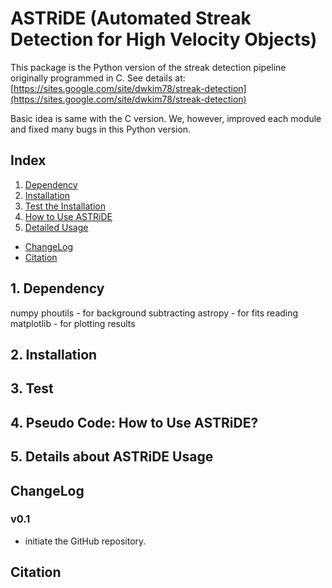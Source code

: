 # ASTRiDE (Automated Streak Detection for High Velocity Objects)

This package is the Python version of the streak detection pipeline
originally programmed in C. See details at:
[https://sites.google.com/site/dwkim78/streak-detection](https://sites.google.com/site/dwkim78/streak-detection)

Basic idea is same with the C version. We, however, improved each module
and fixed many bugs in this Python version.


## Index
1. [Dependency](#1-dependency)
2. [Installation](#2-installation)
3. [Test the Installation](#3-test)
4. [How to Use ASTRiDE](#4-pseudo-code-how-to-use-astride)
5. [Detailed Usage](#5-details-about-astride-usage)

- [ChangeLog](#changelog)
- [Citation](#citation)

## 1. Dependency

numpy
phoutils - for background subtracting
astropy - for fits reading
matplotlib - for plotting results

## 2. Installation

## 3. Test

## 4. Pseudo Code: How to Use ASTRiDE? 

## 5. Details about ASTRiDE Usage

## ChangeLog

### v0.1
 - initiate the GitHub repository.

## Citation